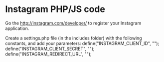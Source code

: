 Instagram PHP/JS code
=========
Go the http://instagram.com/developer/ to register your Instagram application.

Create a settings.php file (in the includes folder) with the following constants, and add your parameters:
define("INSTAGRAM_CLIENT_ID", "");
define("INSTAGRAM_CLIENT_SECRET", "");
define("INSTAGRAM_REDIRECT_URL", "");